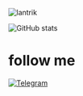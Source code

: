 <p align=left> <img src=https://komarev.com/ghpvc/?username=lantrik alt=lantrik /> </p>

![GitHub stats](https://github-readme-stats.vercel.app/api?username=lantrik&bg_color=50,102442,FF624F&title_color=fff&text_color=fff)

# follow me

[![Telegram](https://img.shields.io/badge/-Telegram-2f3136?style=for-the-badge&logo=telegram)](https://t.me/lantrik)
